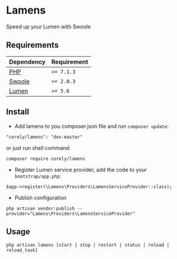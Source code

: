# Lamens

Speed up your Lumen with Swoole

## Requirements

| Dependency | Requirement |
| -------- | -------- |
| [PHP](https://secure.php.net/manual/en/install.php) | `>= 7.1.3` |
| [Swoole](https://www.swoole.co.uk/) | `>= 2.0.3` |
| [Lumen](https://lumen.laravel.com/) | `>= 5.6` |

## Install


- Add lamens to you composer.json file and run `composer update`:

```
"corely/lamens": "dev-master"
```

or just run shell command:

```shell
composer require corely/lamens
```

- Register Lumen service provider, add the code to your `bootstrap/app.php`:

```
$app->register(\Lamens\Providers\LamensServiceProvider::class);
```

- Publish configuration

```
php artisan vendor:publish --provider="Lamens\Providers\LamensServiceProvider"
```

## Usage

```shell
php artisan lamens [start | stop | restart | status | reload | reload_task]
```
